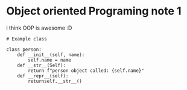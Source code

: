 # Object oriented Programing note 1

i think OOP is awesome :D

```phyton
# Example class

class person:
    def __init__(self, name):
        self.name = name
    def __str__(Self):
        return f"person object called: {self.name}"
    def __repr__(self):
        returnself.__str__()


```
